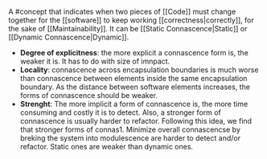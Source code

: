 A #concept  that indicates when two pieces of [[Code]] must change together for the [[software]] to keep working [[correctness|correctly]], for the sake of [[Maintainability]]. It can be [[Static Connascence|Static]] or  [[Dynamic Connascence|Dynamic]].

- **Degree of explicitness**: the more explicit a connascence form is, the weaker it is. It has to do with size of imnpact.
- **Locality**: connascence across encapsulation boundaries is much worse than connascence between elements inside the same encapsulation boundary. As the distance between software elements increases, the forms of connascence should be weaker.
- **Strenght**: The more implicit a form of connascence is, the more time consuming and costly it is to detect. Also, a stronger form of connascence is usually harder to refactor. Following this idea, we find that stronger forms of connas1. Minimize overall connascencse by breking the system into modulescence are harder to detect and/or refactor. Static ones are weaker than dynamic ones.
